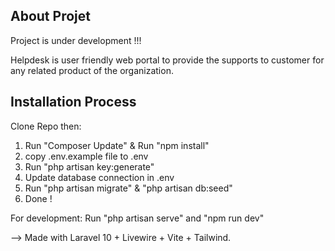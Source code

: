 ## About Projet

Project is under development !!!

Helpdesk is user friendly web portal to provide the supports to customer for any related product of the organization.

## Installation Process
Clone Repo then:
1. Run "Composer Update" & Run "npm install"
2. copy .env.example file to .env
3. Run "php artisan key:generate"
4. Update database connection in .env
5. Run "php artisan migrate" & "php artisan db:seed"
6. Done !

For development: Run "php artisan serve" and "npm run dev"

--> Made with Laravel 10 + Livewire + Vite + Tailwind.
